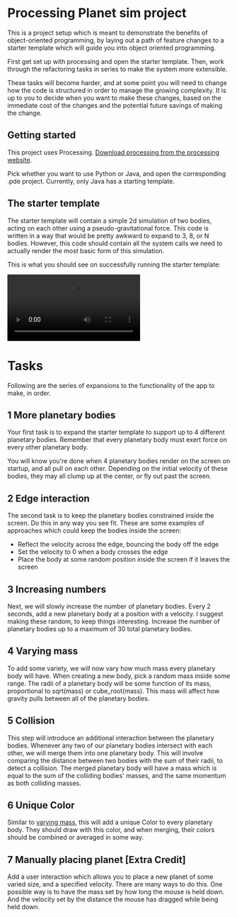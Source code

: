 # Processing Planet sim project

This is a project setup which is meant to demonstrate the benefits of object-oriented programming, by laying out a path of feature changes to a starter template which will guide you into object oriented programming.

First get set up with processing and open the starter template. Then, work through the refactoring tasks in series to make the system more extensible.

These tasks will become harder, and at some point you will need to change how the code is structured in order to manage the growing complexity. It is up to you to decide when you want to make these changes, based on the immediate cost of the changes and the potential future savings of making the change.


## Getting started

This project uses Processing. [Download processing from the processing website](https://processing.org/download).

Pick whether you want to use Python or Java, and open the corresponding .pde project.
Currently, only Java has a starting template.

## The starter template

The starter template will contain a simple 2d simulation of two bodies, acting on each other using a pseudo-gravitational force. This code is written in a way that would be pretty awkward to expand to 3, 8, or N bodies. However, this code should contain all the system calls we need to actually render the most basic form of this simulation.

This is what you should see on successfully running the starter template:


![Planet template animation](./resources/PlanetTemplateStart.mp4)

# Tasks 

Following are the series of expansions to the functionality of the app to make, in order.


## 1 More planetary bodies

Your first task is to expand the starter template to support up to 4 different planetary bodies. Remember that every planetary body must exert force on every other planetary body.

You will know you're done when 4 planetary bodies render on the screen on startup, and all pull on each other. Depending on the initial velocity of these bodies, they may all clump up at the center, or fly out past the screen.


## 2 Edge interaction

The second task is to keep the planetary bodies constrained inside the screen. Do this in any way you see fit. These are some examples of approaches which could keep the bodies inside the screen:

- Reflect the velocity across the edge, bouncing the body off the edge
- Set the velocity to 0 when a body crosses the edge
- Place the body at some random position inside the screen if it leaves the screen


## 3 Increasing numbers

Next, we will slowly increase the number of planetary bodies. Every 2 seconds, add a new planetary body at a position with a velocity. I suggest making these random, to keep things interesting. Increase the number of planetary bodies up to a maximum of 30 total planetary bodies.


## 4 Varying mass

To add some variety, we will now vary how much mass every planetary body will have. When creating a new body, pick a random mass inside some range. The radii of a planetary body will be some function of its mass, proportional to sqrt(mass) or cube_root(mass). This mass will affect how gravity pulls between all of the planetary bodies.


## 5 Collision

This step will introduce an additional interaction between the planetary bodies. Whenever any two of our planetary bodies intersect with each other, we will merge them into one planetary body. This will involve comparing the distance between two bodies with the sum of their radii, to detect a collision. The merged planetary body will have a mass which is equal to the sum of the colliding bodies' masses, and the same momentum as both colliding masses.


## 6 Unique Color

Similar to [varying mass](#4-varying-mass), this will add a unique Color to every planetary body. They should draw with this color, and when merging, their colors should be combined or averaged in some way.


## 7 Manually placing planet [Extra Credit]

Add a user interaction which allows you to place a new planet of some varied size, and a specified velocity. There are many ways to do this. One possible way is to have the mass set by how long the mouse is held down. And the velocity set by the distance the mouse has dragged while being held down.